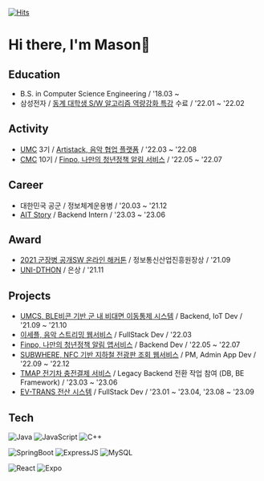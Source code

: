 [![Hits](https://hits.seeyoufarm.com/api/count/incr/badge.svg?url=https%3A%2F%2Fgithub.com%2Fmskim9967)](https://hits.seeyoufarm.com)

# Hi there, I'm Mason👋


## Education
<!-- -  Chung-Ang Univ. / [B.S. in Computer Science Engineering](https://cse.cau.ac.kr/main.php) / '18.03 ~ -->
-  B.S. in Computer Science Engineering / '18.03 ~
-  삼성전자 / [동계 대학생 S/W 알고리즘 역량강화 특강](https://samsungalgorithm.com) 수료 / '22.01 ~ '22.02

## Activity
- [UMC](https://www.makeus.in/umc) 3기 / [Artistack, 음악 협업 플랫폼](https://atom-technician-7aa.notion.site/ARTISTACK-ae9600707aff4304872610760b0e3411) / '22.03 ~ '22.08
- [CMC](https://www.makeus.in/cmc) 10기 / [Finpo, 나만의 청년정책 알림 서비스](https://play.google.com/store/apps/details?id=com.finpo.app&hl=ko) / '22.05 ~ '22.07

## Career
- 대한민국 공군 / 정보체계운용병 / '20.03 ~ '21.12
- [AIT Story](http://ait-story.com) / Backend Intern / '23.03 ~ '23.06

## Award
- [2021 군장병 공개SW 온라인 해커톤](https://osam.kr/hackathon/main) / 정보통신산업진흥원장상 / '21.09
- [UNI-DTHON](https://www.swuniv.kr/notice/?q=YToxOntzOjEyOiJrZXl3b3JkX3R5cGUiO3M6MzoiYWxsIjt9&bmode=view&idx=8493735&t=board) / 은상 / '21.11


## Projects
- [UMCS, BLE비콘 기반 군 내 비대면 이동통제 시스템](https://github.com/mskim9967/Untact-Movement-Control-System) / Backend, IoT Dev / '21.09 ~ '21.10
- [이세플, 음악 스트리밍 웹서비스](https://github.com/mskim9967/isedol-cover-streaming) / FullStack Dev / '22.03   
- [Finpo, 나만의 청년정책 알림 앱서비스](https://github.com/CMC-FINPO/FINPO-Server) / Backend Dev / '22.05 ~ '22.07
- [SUBWHERE, NFC 기반 지하철 전광판 조회 웹서비스](https://github.com/mskim9967/SUBWHERE) / PM, Admin App Dev / '22.09 ~ '22.12
- [TMAP 전기차 충전결제 서비스](https://www.tmapmobility.com) / Legacy Backend 전환 작업 참여 (DB, BE Framework) / '23.03 ~ '23.06
- [EV-TRANS 전산 시스템](https://github.com/EV-TRANS) / FullStack Dev / '23.01 ~ '23.04, '23.08 ~ '23.09   


## Tech

![Java](https://img.shields.io/badge/java-%23ED8B00.svg?style=for-the-badge&logo=java&logoColor=white)
![JavaScript](https://img.shields.io/badge/javascript-%23323330.svg?style=for-the-badge&logo=javascript&logoColor=%23F7DF1E)
![C++](https://img.shields.io/badge/c++-%2300599C.svg?style=for-the-badge&logo=c%2B%2B&logoColor=white)

![SpringBoot](https://img.shields.io/badge/Spring_Boot-F2F4F9?style=for-the-badge&logo=spring-boot)
![ExpressJS](https://img.shields.io/badge/Express.js-000000?style=for-the-badge&logo=express&logoColor=white)
![MySQL](https://img.shields.io/badge/mysql-%2300f.svg?style=for-the-badge&logo=mysql&logoColor=white)

![React](https://img.shields.io/badge/react-%2320232a.svg?style=for-the-badge&logo=react&logoColor=%2361DAFB)
![Expo](https://img.shields.io/badge/Expo-1B1F23?style=for-the-badge&logo=expo&logoColor=white)
